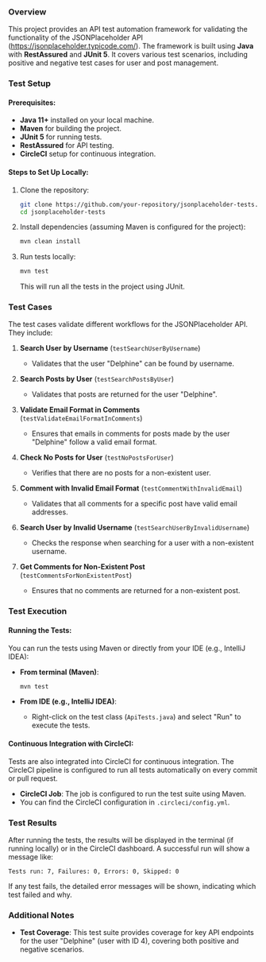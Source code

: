 ### **Overview**
This project provides an API test automation framework for validating the functionality of the JSONPlaceholder API (https://jsonplaceholder.typicode.com/). The framework is built using **Java** with **RestAssured** and **JUnit 5**. It covers various test scenarios, including positive and negative test cases for user and post management.

### **Test Setup**
#### Prerequisites:
- **Java 11+** installed on your local machine.
- **Maven** for building the project.
- **JUnit 5** for running tests.
- **RestAssured** for API testing.
- **CircleCI** setup for continuous integration.

#### Steps to Set Up Locally:
1. Clone the repository:
   ```bash
   git clone https://github.com/your-repository/jsonplaceholder-tests.git
   cd jsonplaceholder-tests
   ```

2. Install dependencies (assuming Maven is configured for the project):
   ```bash
   mvn clean install
   ```

3. Run tests locally:
   ```bash
   mvn test
   ```

   This will run all the tests in the project using JUnit.

### **Test Cases**
The test cases validate different workflows for the JSONPlaceholder API. They include:

1. **Search User by Username** (`testSearchUserByUsername`)
   - Validates that the user "Delphine" can be found by username.

2. **Search Posts by User** (`testSearchPostsByUser`)
   - Validates that posts are returned for the user "Delphine".

3. **Validate Email Format in Comments** (`testValidateEmailFormatInComments`)
   - Ensures that emails in comments for posts made by the user "Delphine" follow a valid email format.

4. **Check No Posts for User** (`testNoPostsForUser`)
   - Verifies that there are no posts for a non-existent user.

5. **Comment with Invalid Email Format** (`testCommentWithInvalidEmail`)
   - Validates that all comments for a specific post have valid email addresses.

6. **Search User by Invalid Username** (`testSearchUserByInvalidUsername`)
   - Checks the response when searching for a user with a non-existent username.

7. **Get Comments for Non-Existent Post** (`testCommentsForNonExistentPost`)
   - Ensures that no comments are returned for a non-existent post.

### **Test Execution**
#### Running the Tests:
You can run the tests using Maven or directly from your IDE (e.g., IntelliJ IDEA):
- **From terminal (Maven)**:
  ```bash
  mvn test
  ```

- **From IDE (e.g., IntelliJ IDEA)**:
  - Right-click on the test class (`ApiTests.java`) and select "Run" to execute the tests.

#### Continuous Integration with CircleCI:
Tests are also integrated into CircleCI for continuous integration. The CircleCI pipeline is configured to run all tests automatically on every commit or pull request.

- **CircleCI Job**: The job is configured to run the test suite using Maven.
- You can find the CircleCI configuration in `.circleci/config.yml`.

### **Test Results**
After running the tests, the results will be displayed in the terminal (if running locally) or in the CircleCI dashboard. A successful run will show a message like:
```
Tests run: 7, Failures: 0, Errors: 0, Skipped: 0
```

If any test fails, the detailed error messages will be shown, indicating which test failed and why.

### **Additional Notes**
- **Test Coverage**: This test suite provides coverage for key API endpoints for the user "Delphine" (user with ID 4), covering both positive and negative scenarios.

